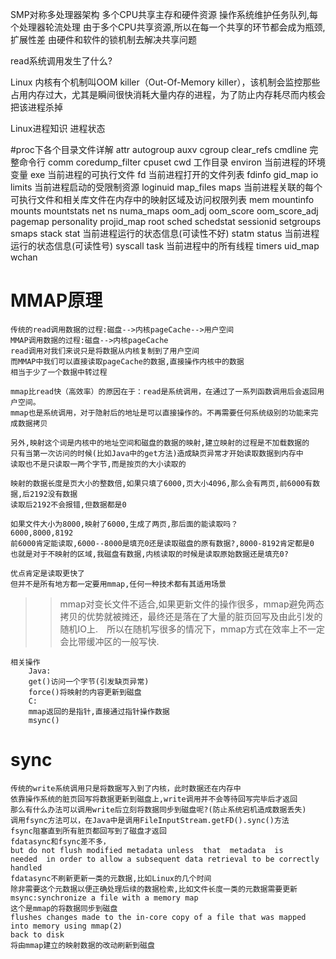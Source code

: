 SMP对称多处理器架构
多个CPU共享主存和硬件资源
操作系统维护任务队列,每个处理器轮流处理
由于多个CPU共享资源,所以在每一个共享的环节都会成为瓶颈,扩展性差
由硬件和软件的锁机制去解决共享问题

read系统调用发生了什么?

Linux 内核有个机制叫OOM killer（Out-Of-Memory killer），该机制会监控那些占用内存过大，尤其是瞬间很快消耗大量内存的进程，为了防止内存耗尽而内核会把该进程杀掉


Linux进程知识
进程状态

#proc下各个目录文件详解
attr
autogroup
auxv
cgroup
clear_refs
cmdline     完整命令行
comm
coredump_filter
cpuset
cwd         工作目录
environ     当前进程的环境变量
exe         当前进程的可执行文件
fd          当前进程打开的文件列表
fdinfo
gid_map
io
limits      当前进程启动的受限制资源
loginuid
map_files
maps        当前进程关联的每个可执行文件和相关库文件在内存中的映射区域及访问权限列表
mem
mountinfo
mounts
mountstats
net
ns
numa_maps
oom_adj
oom_score
oom_score_adj
pagemap
personality
projid_map
root
sched
schedstat
sessionid
setgroups
smaps
stack
stat        当前进程运行的状态信息(可读性不好)
statm
status      当前进程运行的状态信息(可读性号)
syscall
task        当前进程中的所有线程
timers
uid_map
wchan
# MMAP原理
    传统的read调用数据的过程:磁盘-->内核pageCache-->用户空间
    MMAP调用数据的过程:磁盘-->内核pageCache
    read调用对我们来说只是将数据从内核复制到了用户空间
    而MMAP中我们可以直接读取pageCache的数据,直接操作内核中的数据
    相当于少了一个数据中转过程
    
    mmap比read快（高效率）的原因在于：read是系统调用，在通过了一系列函数调用后会返回用户空间。
    mmap也是系统调用，对于隐射后的地址是可以直接操作的。不再需要任何系统级别的功能来完成数据拷贝
    
    另外,映射这个词是内核中的地址空间和磁盘的数据的映射,建立映射的过程是不加载数据的
    只有当第一次访问的时候(比如Java中的get方法)造成缺页异常才开始读取数据到内存中
    读取也不是只读取一两个字节,而是按页的大小读取的
    
    映射的数据长度是页大小的整数倍,如果只填了6000,页大小4096,那么会有两页,前6000有数据,后2192没有数据
    读取后2192不会报错,但数据都是0
    
    如果文件大小为8000,映射了6000,生成了两页,那后面的能读取吗？
    6000,8000,8192
    前6000肯定能读取,6000--8000是填充0还是读取磁盘的原有数据?,8000-8192肯定都是0
    也就是对于不映射的区域,我磁盘有数据,内核读取的时候是读取原始数据还是填充0?
    
    优点肯定是读取更快了
    但并不是所有地方都一定要用mmap,任何一种技术都有其适用场景
>>mmap对变长文件不适合,如果更新文件的操作很多，mmap避免两态拷贝的优势就被摊还，最终还是落在了大量的脏页回写及由此引发的随机IO上.　所以在随机写很多的情况下，mmap方式在效率上不一定会比带缓冲区的一般写快.
    
    相关操作
        Java:
        get()访问一个字节(引发缺页异常)
        force()将映射的内容更新到磁盘
        C:
        mmap返回的是指针,直接通过指针操作数据
        msync()
    
# sync
    传统的write系统调用只是将数据写入到了内核，此时数据还在内存中
    依靠操作系统的脏页回写将数据更新到磁盘上,write调用并不会等待回写完毕后才返回
    那么有什么办法可以调用write后立刻将数据同步到磁盘呢?(防止系统宕机造成数据丢失)
    调用fsync方法可以，在Java中是调用FileInputStream.getFD().sync()方法
    fsync阻塞直到所有脏页都回写到了磁盘才返回
    fdatasync和fsync差不多，
    but do not flush modified metadata unless  that  metadata  is
    needed  in order to allow a subsequent data retrieval to be correctly handled
    fdatasync不刷新更新一类的元数据,比如Linux的几个时间
    除非需要这个元数据以便正确处理后续的数据检索,比如文件长度一类的元数据需要更新
    msync:synchronize a file with a memory map
    这个是mmap的将数据同步到磁盘
    flushes changes made to the in-core copy of a file that was mapped into memory using mmap(2)
    back to disk
    将由mmap建立的映射数据的改动刷新到磁盘
      